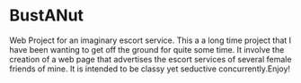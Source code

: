 # BustANut
Web Project for an imaginary escort service.
This a a long time project that I have been wanting to get off the ground for quite some time. It involve the creation of a web page that advertises the escort services of several female friends of mine. It is intended to be classy yet seductive concurrently.Enjoy!
